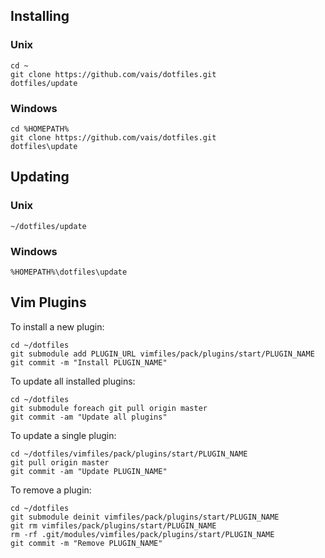 ## Installing

### Unix
```
cd ~
git clone https://github.com/vais/dotfiles.git
dotfiles/update
```

### Windows
```
cd %HOMEPATH%
git clone https://github.com/vais/dotfiles.git
dotfiles\update
```

## Updating

### Unix
```
~/dotfiles/update
```

### Windows
```
%HOMEPATH%\dotfiles\update
```

## Vim Plugins
To install a new plugin:
```
cd ~/dotfiles
git submodule add PLUGIN_URL vimfiles/pack/plugins/start/PLUGIN_NAME
git commit -m "Install PLUGIN_NAME"
```
To update all installed plugins:
```
cd ~/dotfiles
git submodule foreach git pull origin master
git commit -am "Update all plugins"
```
To update a single plugin:
```
cd ~/dotfiles/vimfiles/pack/plugins/start/PLUGIN_NAME
git pull origin master
git commit -am "Update PLUGIN_NAME"
```
To remove a plugin:
```
cd ~/dotfiles
git submodule deinit vimfiles/pack/plugins/start/PLUGIN_NAME
git rm vimfiles/pack/plugins/start/PLUGIN_NAME
rm -rf .git/modules/vimfiles/pack/plugins/start/PLUGIN_NAME
git commit -m "Remove PLUGIN_NAME"
```

